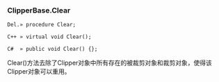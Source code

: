 ### **ClipperBase.Clear**

```
Del.» procedure Clear;

C++ » virtual void Clear();

C#  » public void Clear() {};
```

Clear()方法去除了Clipper对象中所有存在的被裁剪对象和裁剪对象，使得该Clipper对象可以重用。